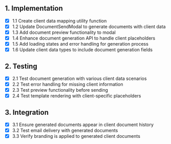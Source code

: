 ## 1. Implementation

- [x] 1.1 Create client data mapping utility function
- [x] 1.2 Update DocumentSendModal to generate documents with client data
- [x] 1.3 Add document preview functionality to modal
- [x] 1.4 Enhance document generation API to handle client placeholders
- [x] 1.5 Add loading states and error handling for generation process
- [x] 1.6 Update client data types to include document generation fields

## 2. Testing

- [x] 2.1 Test document generation with various client data scenarios
- [x] 2.2 Test error handling for missing client information
- [x] 2.3 Test preview functionality before sending
- [x] 2.4 Test template rendering with client-specific placeholders

## 3. Integration

- [x] 3.1 Ensure generated documents appear in client document history
- [x] 3.2 Test email delivery with generated documents
- [x] 3.3 Verify branding is applied to generated client documents
